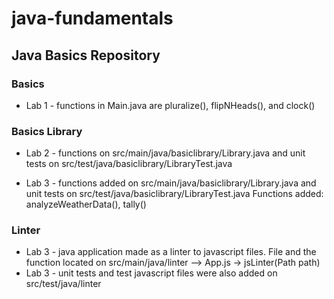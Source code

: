 # java-fundamentals

## Java Basics Repository

### Basics

  - Lab 1 - functions in Main.java are pluralize(), flipNHeads(), and clock()

### Basics Library

  - Lab 2 - functions on src/main/java/basiclibrary/Library.java and unit tests on src/test/java/basiclibrary/LibraryTest.java

  - Lab 3 - functions added on src/main/java/basiclibrary/Library.java and unit tests on src/test/java/basiclibrary/LibraryTest.java 
    Functions added: analyzeWeatherData(), tally()

### Linter
  - Lab 3 - java application made as a linter to javascript files. File and the function located on src/main/java/linter --> App.js -> jsLinter(Path path)
  - Lab 3 - unit tests and test javascript files were also added on src/test/java/linter
